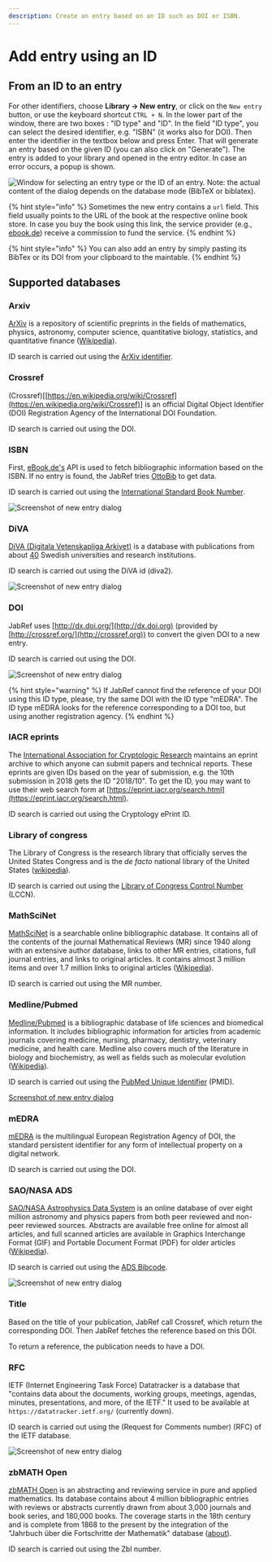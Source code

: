 ```yaml
---
description: Create an entry based on an ID such as DOI or ISBN.
---
```


# Add entry using an ID

## From an ID to an entry

For other identifiers, choose **Library → New entry**, or click on the `New entry` button, or use the keyboard shortcut `CTRL + N`. In the lower part of the window, there are two boxes : "ID type" and "ID". In the field "ID type", you can select the desired identifier, e.g. "ISBN" (it works also for DOI). Then enter the identifier in the textbox below and press Enter. That will generate an entry based on the given ID (you can also click on "Generate"). The entry is added to your library and opened in the entry editor. In case an error occurs, a popup is shown.

![Window for selecting an entry type or the ID of an entry. Note: the actual content of the dialog depends on the database mode (BibTeX or biblatex).](<../.gitbook/assets/jabref-5.3-selectentrytype (1).png>)

{% hint style="info" %}
Sometimes the new entry contains a `url` field. This field usually points to the URL of the book at the respective online book store. In case you buy the book using this link, the service provider (e.g., [ebook.de](https://www.ebook.de)) receive a commission to fund the service.
{% endhint %}

{% hint style="info" %}
You can also add an entry by simply pasting its BibTex or its DOI from your clipboard to the maintable.
{% endhint %}

## Supported databases

### Arxiv

[ArXiv](https://arxiv.org) is a repository of scientific preprints in the fields of mathematics, physics, astronomy, computer science, quantitative biology, statistics, and quantitative finance ([Wikipedia](https://en.wikipedia.org/wiki/ArXiv)).

ID search is carried out using the [ArXiv identifier](https://arxiv.org/help/arxiv\_identifier).

### Crossref

(Crossref)\[[https://en.wikipedia.org/wiki/Crossref](https://en.wikipedia.org/wiki/Crossref)] is an official Digital Object Identifier (DOI) Registration Agency of the International DOI Foundation.

ID search is carried out using the DOI.

### ISBN

First, [eBook.de's](https://www.ebook.de/de/) API is used to fetch bibliographic information based on the ISBN. If no entry is found, the JabRef tries [OttoBib](https://www.ottobib.com) to get data.

ID search is carried out using the [International Standard Book Number](https://en.wikipedia.org/wiki/International\_Standard\_Book\_Number).

![Screenshot of new entry dialog](<../.gitbook/assets/newentrychoosetype-idgeneratorhighlighted-isbn (2) (4) (4) (3) (1) (4) (4) (4) (4) (6) (1) (2) (4).png>)

### DiVA

[DiVA (Digitala Vetenskapliga Arkivet)](https://info.diva-portal.org/about-diva/) is a database with publications from about [40](https://www.diva-portal.org/smash/aboutdiva.jsf) Swedish universities and research institutions.

ID search is carried out using the DiVA id (diva2).

![Screenshot of new entry dialog](<../.gitbook/assets/newentrychoosetype-idgeneratorhighlighted-diva (1).png>)

### DOI

JabRef uses [http://dx.doi.org/](http://dx.doi.org) (provided by [http://crossref.org/](http://crossref.org)) to convert the given DOI to a new entry.

ID search is carried out using the DOI.

![Screenshot of new entry dialog](<../.gitbook/assets/newentrychoosetype-idgeneratorhighlighted (1).png>)

{% hint style="warning" %}
If JabRef cannot find the reference of your DOI using this ID type, please, try the same DOI with the ID type "mEDRA". The ID type mEDRA looks for the reference corresponding to a DOI too, but using another registration agency.
{% endhint %}

### IACR eprints

The [International Association for Cryptologic Research](https://www.iacr.org) maintains an eprint archive to which anyone can submit papers and technical reports. These eprints are given IDs based on the year of submission, e.g. the 10th submission in 2018 gets the ID "2018/10". To get the ID, you may want to use their web search form at [https://eprint.iacr.org/search.html](https://eprint.iacr.org/search.html).

ID search is carried out using the Cryptology ePrint ID.

### Library of congress

The Library of Congress is the research library that officially serves the United States Congress and is the _de facto_ national library of the United States ([wikipedia](https://en.wikipedia.org/wiki/Library\_of\_Congress)).

ID search is carried out using the [Library of Congress Control Number](https://en.wikipedia.org/wiki/Library\_of\_Congress\_Control\_Number) (LCCN).

### MathSciNet

[MathSciNet](http://www.ams.org/mathscinet/) is a searchable online bibliographic database. It contains all of the contents of the journal Mathematical Reviews (MR) since 1940 along with an extensive author database, links to other MR entries, citations, full journal entries, and links to original articles. It contains almost 3 million items and over 1.7 million links to original articles ([Wikipedia](https://en.wikipedia.org/wiki/MathSciNet)).

ID search is carried out using the MR number.

### Medline/Pubmed

[Medline/Pubmed](https://www.nlm.nih.gov/bsd/medline.html) is a bibliographic database of life sciences and biomedical information. It includes bibliographic information for articles from academic journals covering medicine, nursing, pharmacy, dentistry, veterinary medicine, and health care. Medline also covers much of the literature in biology and biochemistry, as well as fields such as molecular evolution ([Wikipedia](https://en.wikipedia.org/wiki/MEDLINE)).

ID search is carried out using the [PubMed Unique Identifier](https://www.nlm.nih.gov/bsd/mms/medlineelements.html#pmid) (PMID).

[Screenshot of new entry dialog](https://github.com/JabRef/user-documentation/tree/4fe3bfdabd1204001f27cb7b138818d58c0ea1d0/en/.gitbook/assets/newentrychoosetype-idgeneratorhighlighted-medline.png)

### mEDRA

[mEDRA](https://www.medra.org) is the multilingual European Registration Agency of DOI, the standard persistent identifier for any form of intellectual property on a digital network.

ID search is carried out using the DOI.

### SAO/NASA ADS

[SAO/NASA Astrophysics Data System](http://www.adsabs.harvard.edu) is an online database of over eight million astronomy and physics papers from both peer reviewed and non-peer reviewed sources. Abstracts are available free online for almost all articles, and full scanned articles are available in Graphics Interchange Format (GIF) and Portable Document Format (PDF) for older articles ([Wikipedia](https://en.wikipedia.org/wiki/Astrophysics\_Data\_System)).

ID search is carried out using the [ADS Bibcode](http://adsabs.github.io/help/actions/bibcode).

![Screenshot of new entry dialog](<../.gitbook/assets/newentrychoosetype-idgeneratorhighlighted-ads (1).png>)

### Title

Based on the title of your publication, JabRef call Crossref, which return the corresponding DOI. Then JabRef fetches the reference based on this DOI.

To return a reference, the publication needs to have a DOI.

### RFC

IETF (Internet Engineering Task Force) Datatracker is a database that "contains data about the documents, working groups, meetings, agendas, minutes, presentations, and more, of the IETF." It used to be available at `https://datatracker.ietf.org/` (currently down).

ID search is carried out using the (Request for Comments number) (RFC) of the IETF database.

![Screenshot of new entry dialog](<../.gitbook/assets/newentrychoosetype-idgeneratorhighlighted-rfc (1).png>)

### zbMATH Open

[zbMATH Open](https://zbmath.org) is an abstracting and reviewing service in pure and applied mathematics. Its database contains about 4 million bibliographic entries with reviews or abstracts currently drawn from about 3,000 journals and book series, and 180,000 books. The coverage starts in the 18th century and is complete from 1868 to the present by the integration of the "Jahrbuch über die Fortschritte der Mathematik" database ([about](https://zbmath.org/about/)).

ID search is carried out using the Zbl number.
